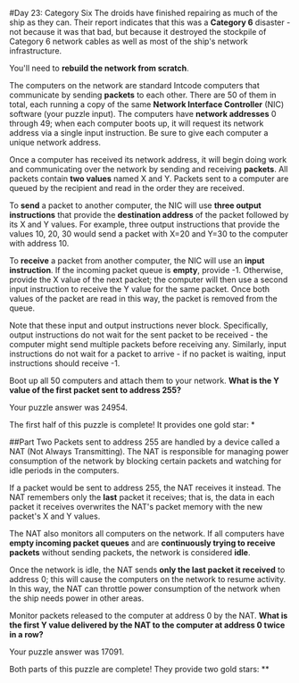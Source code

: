 #Day 23: Category Six
The droids have finished repairing as much of the ship as they can. Their report indicates that this was a 
**Category 6** disaster - not because it was that bad, but because it destroyed the stockpile of Category 6 network 
cables as well as most of the ship's network infrastructure.

You'll need to **rebuild the network from scratch**.

The computers on the network are standard Intcode computers that communicate by sending **packets** to each other. 
There are 50 of them in total, each running a copy of the same **Network Interface Controller** (NIC) software 
(your puzzle input). The computers have **network addresses** 0 through 49; when each computer boots up, it will 
request its network address via a single input instruction. Be sure to give each computer a unique network address.

Once a computer has received its network address, it will begin doing work and communicating over the network by 
sending and receiving **packets**. All packets contain **two values** named X and Y. Packets sent to a computer are queued 
by the recipient and read in the order they are received.

To **send** a packet to another computer, the NIC will use **three output instructions** that provide the **destination 
address** of the packet followed by its X and Y values. For example, three output instructions that provide the 
values 10, 20, 30 would send a packet with X=20 and Y=30 to the computer with address 10.

To **receive** a packet from another computer, the NIC will use an **input instruction**. If the incoming packet queue is 
**empty**, provide -1. Otherwise, provide the X value of the next packet; the computer will then use a second input 
instruction to receive the Y value for the same packet. Once both values of the packet are read in this way, 
the packet is removed from the queue.

Note that these input and output instructions never block. Specifically, output instructions do not wait for 
the sent packet to be received - the computer might send multiple packets before receiving any. Similarly, 
input instructions do not wait for a packet to arrive - if no packet is waiting, input instructions should receive -1.

Boot up all 50 computers and attach them to your network. **What is the Y value of the first packet sent to address 255?**

Your puzzle answer was 24954.

The first half of this puzzle is complete! It provides one gold star: *

##Part Two
Packets sent to address 255 are handled by a device called a NAT (Not Always Transmitting). The NAT is responsible 
for managing power consumption of the network by blocking certain packets and watching for idle periods in the 
computers.

If a packet would be sent to address 255, the NAT receives it instead. The NAT remembers only the **last** packet 
it receives; that is, the data in each packet it receives overwrites the NAT's packet memory with the new 
packet's X and Y values.

The NAT also monitors all computers on the network. If all computers have **empty incoming packet queues** and are 
**continuously trying to receive packets** without sending packets, the network is considered **idle**.

Once the network is idle, the NAT sends **only the last packet it received** to address 0; this will cause the 
computers on the network to resume activity. In this way, the NAT can throttle power consumption of the network 
when the ship needs power in other areas.

Monitor packets released to the computer at address 0 by the NAT. **What is the first Y value delivered by the 
NAT to the computer at address 0 twice in a row?**

Your puzzle answer was 17091.

Both parts of this puzzle are complete! They provide two gold stars: **